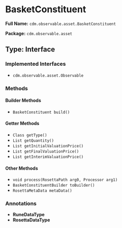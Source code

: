 # BasketConstituent

**Full Name:** `cdm.observable.asset.BasketConstituent`

**Package:** `cdm.observable.asset`

## Type: Interface

### Implemented Interfaces

- `cdm.observable.asset.Observable`

### Methods

#### Builder Methods

- `BasketConstituent build()`

#### Getter Methods

- `Class getType()`
- `List getQuantity()`
- `List getInitialValuationPrice()`
- `List getFinalValuationPrice()`
- `List getInterimValuationPrice()`

#### Other Methods

- `void process(RosettaPath arg0, Processor arg1)`
- `BasketConstituentBuilder toBuilder()`
- `RosettaMetaData metaData()`

### Annotations

- **RuneDataType**
- **RosettaDataType**

